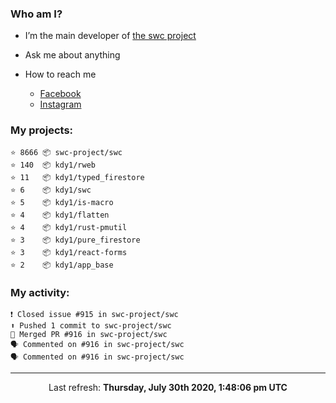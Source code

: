 ### Who am I?

- I’m the main developer of [the swc project](https://github.com/swc-project/swc)

- Ask me about anything

- How to reach me
  - [Facebook](https://www.facebook.com/profile.php?id=100024888122318)
  - [Instagram](https://www.instagram.com/kdy1123/)

### My projects:

```
⭐️ 8666 📦 swc-project/swc
⭐️ 140  📦 kdy1/rweb
⭐️ 11   📦 kdy1/typed_firestore
⭐️ 6    📦 kdy1/swc
⭐️ 5    📦 kdy1/is-macro
⭐️ 4    📦 kdy1/flatten
⭐️ 4    📦 kdy1/rust-pmutil
⭐️ 3    📦 kdy1/pure_firestore
⭐️ 3    📦 kdy1/react-forms
⭐️ 2    📦 kdy1/app_base
```

### My activity:

```
❗️ Closed issue #915 in swc-project/swc
⬆️ Pushed 1 commit to swc-project/swc
🎉 Merged PR #916 in swc-project/swc
🗣 Commented on #916 in swc-project/swc
🗣 Commented on #916 in swc-project/swc
```

------------
<p align="center">Last refresh: <b>Thursday, July 30th 2020, 1:48:06 pm UTC</b></p>